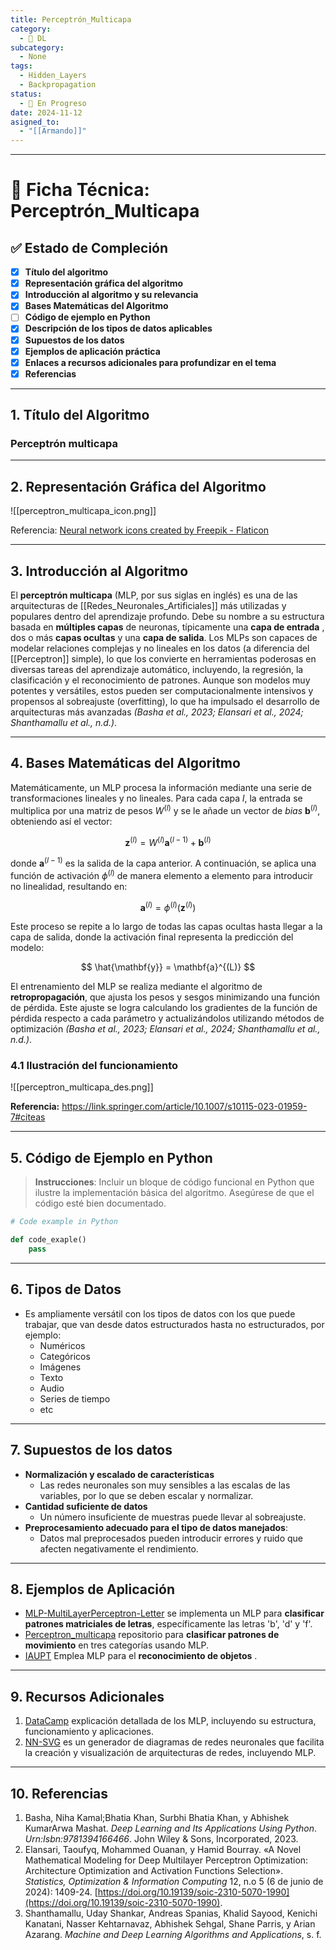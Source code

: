 ```yaml
---
title: Perceptrón_Multicapa
category:
  - 🧠 DL
subcategory:
  - None
tags:
  - Hidden_Layers
  - Backpropagation
status:
  - 🔵 En Progreso
date: 2024-11-12
asigned_to:
  - "[[Armando]]"
---
```

--- 
# 📝 Ficha Técnica: Perceptrón_Multicapa

## ✅ Estado de Compleción
- [x] **Título del algoritmo**
- [x] **Representación gráfica del algoritmo**
- [x] **Introducción al algoritmo y su relevancia**
- [x] **Bases Matemáticas del Algoritmo**
- [ ] **Código de ejemplo en Python**
- [x] **Descripción de los tipos de datos aplicables**
- [x] **Supuestos de los datos**
- [x] **Ejemplos de aplicación práctica**
- [x] **Enlaces a recursos adicionales para profundizar en el tema**
- [x] **Referencias**

---
## 1. Título del Algoritmo

### **Perceptrón multicapa**

---
## 2. Representación Gráfica del Algoritmo

![[perceptron_multicapa_icon.png]]

Referencia: <a href="https://www.flaticon.com/free-icons/neural-network" title="neural network icons">Neural network icons created by Freepik - Flaticon</a>  

---
## 3. Introducción al Algoritmo 

El **perceptrón multicapa** (MLP, por sus siglas en inglés) es una de las arquitecturas de [[Redes_Neuronales_Artificiales]] más utilizadas y populares dentro del aprendizaje profundo. Debe su nombre a su estructura basada en **múltiples capas** de neuronas, típicamente una **capa de entrada** , dos o más **capas ocultas** y una **capa de salida**. Los MLPs son capaces de modelar relaciones complejas y no lineales en los datos (a diferencia del [[Perceptron]] simple), lo que los convierte en herramientas poderosas en diversas tareas del aprendizaje automático, incluyendo, la regresión, la clasificación y  el reconocimiento de patrones. Aunque son modelos muy potentes y versátiles, estos pueden ser computacionalmente intensivos y propensos al sobreajuste (overfitting), lo que ha impulsado el desarrollo de arquitecturas más avanzadas *(Basha et al., 2023; Elansari et al., 2024; Shanthamallu et al., n.d.)*.

---
## 4. Bases Matemáticas del Algoritmo

Matemáticamente, un MLP procesa la información mediante una serie de transformaciones lineales y no lineales. Para cada capa $l$, la entrada se multiplica por una matriz de pesos $W^{(l)}$ y se le añade un vector de *bias*  $\mathbf{b}^{(l)}$, obteniendo así el vector:

$$
\mathbf{z}^{(l)} = W^{(l)} \mathbf{a}^{(l-1)} + \mathbf{b}^{(l)}
$$

donde $\mathbf{a}^{(l-1)}$ es la salida de la capa anterior. A continuación, se aplica una función de activación $\phi^{(l)}$ de manera elemento a elemento para introducir no linealidad, resultando en:

$$
\mathbf{a}^{(l)} = \phi^{(l)}(\mathbf{z}^{(l)})
$$

Este proceso se repite a lo largo de todas las capas ocultas hasta llegar a la capa de salida, donde la activación final representa la predicción del modelo:

$$
\hat{\mathbf{y}} = \mathbf{a}^{(L)}
$$

El entrenamiento del MLP se realiza mediante el algoritmo de **retropropagación**, que ajusta los pesos y sesgos minimizando una función de pérdida. Este ajuste se logra calculando los gradientes de la función de pérdida respecto a cada parámetro y actualizándolos utilizando métodos de optimización *(Basha et al., 2023; Elansari et al., 2024; Shanthamallu et al., n.d.)*.

### 4.1 Ilustración del funcionamiento 

![[perceptron_multicapa_des.png]]

**Referencia:** https://link.springer.com/article/10.1007/s10115-023-01959-7#citeas 

---
## 5. Código de Ejemplo en Python

 >**Instrucciones**: Incluir un bloque de código funcional en Python que ilustre la implementación básica del algoritmo. Asegúrese de que el código esté bien documentado.

```python
# Code example in Python

def code_exaple()
	pass
````

---
## 6.  Tipos de Datos

- Es ampliamente versátil con los tipos de datos con los que puede trabajar, que van desde datos estructurados hasta no estructurados, por ejemplo:
	-  Numéricos
	-  Categóricos
	-  Imágenes
	-  Texto
	-  Audio
	-  Series de tiempo
	- etc

---
## 7.  Supuestos de los datos

- **Normalización y escalado de características** 
	-  Las redes neuronales son muy sensibles a las escalas de las variables, por lo que se deben escalar y normalizar. 
- **Cantidad suficiente de datos**
	- Un número insuficiente de muestras puede llevar al sobreajuste.
- **Preprocesamiento adecuado para el tipo de datos manejados**:
	- Datos mal preprocesados pueden introducir errores y ruido que afecten negativamente el rendimiento. 

--- 
## 8. Ejemplos de Aplicación

- [MLP-MultiLayerPerceptron-Letter](https://github.com/angelogllrd/MLP-MultiLayerPerceptron-LetterRecognition) se implementa un MLP para **clasificar patrones matriciales de letras**, específicamente las letras 'b', 'd' y 'f'.
- [Perceptron_multicapa](https://github.com/Diego-LC/Perceptron_multicapa) repositorio para **clasificar patrones de movimiento** en tres categorías usando MLP.
- [IAUPT](https://github.com/zechmarquis/IAUPT) Emplea MLP para el **reconocimiento de objetos** .

---
## 9. Recursos Adicionales

1. [DataCamp](https://www.datacamp.com/es/tutorial/multilayer-perceptrons-in-machine-learning) explicación detallada de los MLP, incluyendo su estructura, funcionamiento y aplicaciones.
2. [NN-SVG](https://alexlenail.me/NN-SVG/index.html)  es un generador de diagramas de redes neuronales que facilita la creación y visualización de arquitecturas de redes, incluyendo MLP.

---
## 10. Referencias

1. Basha, Niha Kamal;Bhatia Khan, Surbhi Bhatia Khan, y Abhishek KumarArwa Mashat. _Deep Learning and Its Applications Using Python_. _Urn:Isbn:9781394166466_. John Wiley & Sons, Incorporated, 2023.
2. Elansari, Taoufyq, Mohammed Ouanan, y Hamid Bourray. «A Novel Mathematical Modeling for Deep Multilayer Perceptron Optimization: Architecture Optimization and Activation Functions Selection». _Statistics, Optimization & Information Computing_ 12, n.o 5 (6 de junio de 2024): 1409-24. [https://doi.org/10.19139/soic-2310-5070-1990](https://doi.org/10.19139/soic-2310-5070-1990).
3. Shanthamallu, Uday Shankar, Andreas Spanias, Khalid Sayood, Kenichi Kanatani, Nasser Kehtarnavaz, Abhishek Sehgal, Shane Parris, y Arian Azarang. _Machine and Deep Learning Algorithms and Applications_, s. f.